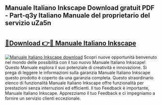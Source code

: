 ## Manuale Italiano Inkscape Download gratuit PDF - Part-q3y Italiano Manuale del proprietario del servizio uZa5n

# <h2><a href="http://dfgt4s.blite.top/?on=Manuale+Italiano+Inkscape">🔗Download 👉🔴 Manuale Italiano Inkscape</a></h2>

[![Manuale Italiano Inkscape download](https://i.imgur.com/lujVjoI.png)](http://dfgt4s.blite.top/?on=Manuale+Italiano+Inkscape)
Scopri nuove opportunità benvenuto nel mondo delle possibilità con il tuo nuovo Manuale Italiano Inkscape! Questo Manuale esplora il suo potenziale di creatività e innovazione. Si prega di leggere le informazioni sulla garanzia Manuale Italiano Inkscape questo prodotto è coperto da una garanzia completa. Questo straordinario elenco di funzionalità Manuale Italiano Inkscape offre funzionalità per prestazioni senza interruzioni ed efficienti. Il tuo Feedback è importante, Manuale Italiano Inkscape. Apprezziamo il tuo Feedback e ci impegniamo a fornire un servizio clienti eccezionale.
